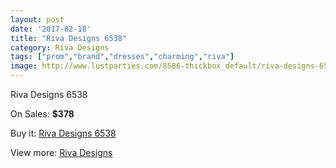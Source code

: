 ```yaml
---
layout: post
date: '2017-02-18'
title: "Riva Designs 6538"
category: Riva Designs
tags: ["prom","brand","dresses","charming","riva"]
image: http://www.lustparties.com/8586-thickbox_default/riva-designs-6538.jpg
---
```

Riva Designs 6538

On Sales: **$378**
<a href="https://www.lustparties.com/en/riva-designs/2929-riva-designs-6538.html"><amp-img layout="responsive" width="600" height="600" src="//www.lustparties.com/8586-thickbox_default/riva-designs-6538.jpg" alt="Riva Designs 6538 0" /></a>
<a href="https://www.lustparties.com/en/riva-designs/2929-riva-designs-6538.html"><amp-img layout="responsive" width="600" height="600" src="//www.lustparties.com/8587-thickbox_default/riva-designs-6538.jpg" alt="Riva Designs 6538 1" /></a>

Buy it: [Riva Designs 6538](https://www.lustparties.com/en/riva-designs/2929-riva-designs-6538.html "Riva Designs 6538")

View more: [Riva Designs](https://www.lustparties.com/en/6-riva-designs "Riva Designs")